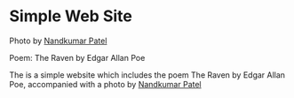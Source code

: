 # Simple Web Site

Photo by [Nandkumar Patel](https://unsplash.com/photos/nV9ZZx98DSs)

Poem: The Raven by Edgar Allan Poe

The is a simple website which includes the poem The Raven by Edgar Allan Poe, accompanied with a photo by [Nandkumar Patel](https://unsplash.com/photos/nV9ZZx98DSs)

